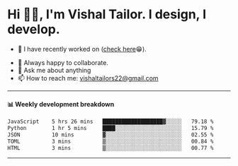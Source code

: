 # Hi 👋🏻, I'm Vishal Tailor. I design, I develop.

- 🔭 I have recently worked on ([check here](https://vishaltailor.com)😁).
<!-- - 🎦 Currently watching: JavaScript: The Hard Parts By Will Sentance. -->
- 👯 Always happy to collaborate.
- 💬 Ask me about anything
- 📫 How to reach me: <a href="mailto:vishaltailors22@gmail.com">vishaltailors22@gmail.com</a>

<hr /> 
<h4>📊 Weekly development breakdown</h4>
<!--START_SECTION:waka-->

```txt
JavaScript    5 hrs 26 mins   ███████████████████▓░░░░░   79.18 %
Python        1 hr 5 mins     ████░░░░░░░░░░░░░░░░░░░░░   15.79 %
JSON          10 mins         ▓░░░░░░░░░░░░░░░░░░░░░░░░   02.55 %
TOML          3 mins          ▒░░░░░░░░░░░░░░░░░░░░░░░░   00.84 %
HTML          3 mins          ▒░░░░░░░░░░░░░░░░░░░░░░░░   00.77 %
```

<!--END_SECTION:waka-->
<hr /> 

<!-- ![](./profile-3d-contrib/profile-green-animate.svg) -->
